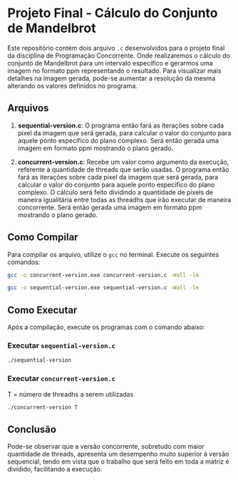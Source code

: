 # Projeto Final - Cálculo do Conjunto de Mandelbrot

Este repositório contém dois arquivo `.c` desenvolvidos para o projeto final da disciplina de Programação Concorrente. Onde realizaremos o cálculo do conjunto de Mandelbrot para um intervalo específico e gerarmos uma imagem no formato ppm representando o resultado. Para visualizar mais detalhes na imagem gerada, pode-se aumentar a resolução da mesma alterando os valores definidos no programa.

## Arquivos

1. **sequential-version.c**:
O programa então fará as iterações sobre cada pixel da imagem que será gerada, para calcular o valor do conjunto para aquele ponto específico do plano complexo. Será então gerada uma imagem em formato ppm mostrando o plano gerado.

2. **concurrent-version.c**:
Recebe um valor como argumento da execução, referente à quantidade de threads que serão usadas. O programa então fará as iterações sobre cada pixel da imagem que será gerada, para calcular o valor do conjunto para aquele ponto específico do plano complexo. O cálculo será feito dividindo a quantidade de pixels de maneira igualitária entre todas as threadhs que irão executar de maneira concorrente. Será então gerada uma imagem em formato ppm mostrando o plano gerado.

## Como Compilar

Para compilar os arquivo, utilize o `gcc` no terminal. Execute os seguintes comandos:

```bash
gcc -o concurrent-version.exe concurrent-version.c -Wall -lm
```

```bash
gcc -o sequential-version.exe sequential-version.c -Wall -lm
```

## Como Executar

Após a compilação, execute os programas com o comando abaixo:

### Executar `sequential-version.c`

```bash
./sequential-version
```

### Executar `concurrent-version.c`

T = número de threadhs a serem utilizadas

```bash
./concurrent-version T
```

## Conclusão

Pode-se observar que a versão concorrente, sobretudo com maior quantidade de threads, apresenta um desempenho muito superior á versão sequencial, tendo em vista que o trabalho que será feito em toda a matriz é dividido, facilitando a execução.
